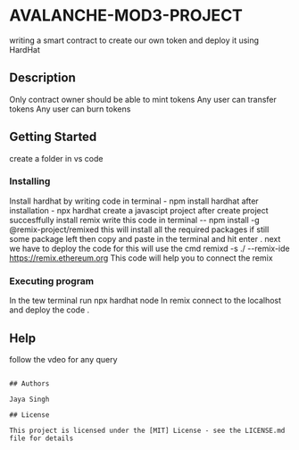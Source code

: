 # AVALANCHE-MOD3-PROJECT

writing a smart contract to create our own token and deploy it using HardHat 

## Description

Only contract owner should be able to mint tokens
Any user can transfer tokens
Any user can burn tokens


## Getting Started

create  a folder in vs code 
### Installing
Install hardhat by writing code in terminal -
 npm install hardhat
 after installation - npx hardhat create a javascipt project 
  after create project  succesffully install remix 
  write this code in terminal -- 
  npm install -g @remix-project/remixed 
  this will install all the required packages if still some package left then copy and paste in the terminal and hit enter .
  next we have to deploy the code for this will use the cmd 
  remixd -s ./ --remix-ide https://remix.ethereum.org
  This code will help you to connect the remix 


### Executing program

In the tew terminal run npx hardhat node
In remix connect to the localhost and deploy the code .

## Help

follow the vdeo for  any query
```

## Authors

Jaya Singh

## License

This project is licensed under the [MIT] License - see the LICENSE.md file for details
